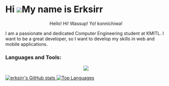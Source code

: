   Hi ![](https://user-images.githubusercontent.com/18350557/176309783-0785949b-9127-417c-8b55-ab5a4333674e.gif)My name is Erksirr
===============================================================================================================================

<p align="middle">Hello! Hi! Wassup! Yo! konnichiwa!</p>

I am a passionate and dedicated Computer
Engineering student at KMITL. I want to be a great
developer, so I want to develop my skills in web and
mobile applications.

### Languages and Tools:
<p align="center">
    <img src="https://skillicons.dev/icons?i=c,dart,java,js,ts,py,html,css,vite,react,vue,angular,spring,express,flutter,mongodb,mysql,postgres,docker,nodejs,figma" />
</p>
<div class="flex flex-row flex-wrap gap-8">
  <a href="https://www.github.com/erksirr">
    <img src="https://github-readme-stats.vercel.app/api?username=erksirr&show_icons=true&count_private=true&title_color=0891b2&text_color=000000&icon_color=0891b2&bg_color=D4F6F8&hide_border=true" alt="erksirr's GitHub stats" />
  </a>
  <a href="https://www.github.com/erksirr">
    <img src="https://github-readme-stats.vercel.app/api/top-langs/?username=erksirr&langs_count=10&title_color=0891b2&text_color=000000&icon_color=0891b2&bg_color=D4F6F8&hide_border=true&locale=en&custom_title=Top%20Languages&layout=compact" alt="Top Languages" />
  </a>
</div>
